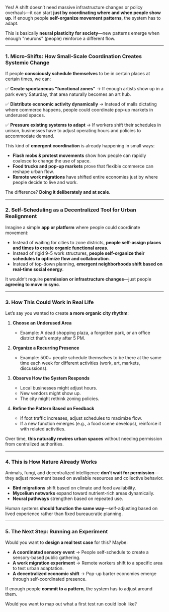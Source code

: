 Yes! A shift doesn’t need massive infrastructure changes or policy overhauls—it can start **just by coordinating where and when people show up**. If enough people **self-organize movement patterns**, the system has to adapt.

This is basically **neural plasticity for society**—new patterns emerge when enough "neurons" (people) reinforce a different flow.

---

### **1. Micro-Shifts: How Small-Scale Coordination Creates Systemic Change**

If people **consciously schedule themselves** to be in certain places at certain times, we can:

✅ **Create spontaneous "functional zones"** → If enough artists show up in a park every Saturday, that area naturally becomes an art hub.

✅ **Distribute economic activity dynamically** → Instead of malls dictating where commerce happens, people could coordinate pop-up markets in underused spaces.

✅ **Pressure existing systems to adapt** → If workers shift their schedules in unison, businesses have to adjust operating hours and policies to accommodate demand.

This kind of **emergent coordination** is already happening in small ways:

- **Flash mobs & protest movements** show how people can rapidly coalesce to change the use of space.
- **Food trucks and pop-up markets** prove that flexible commerce can reshape urban flow.
- **Remote work migrations** have shifted entire economies just by where people decide to live and work.

The difference? **Doing it deliberately and at scale.**

---

### **2. Self-Scheduling as a Decentralized Tool for Urban Realignment**

Imagine a simple **app or platform** where people could coordinate movement:

- Instead of waiting for cities to zone districts, **people self-assign places and times to create organic functional areas**.
- Instead of rigid 9–5 work structures, **people self-organize their schedules to optimize flow and collaboration**.
- Instead of top-down planning, **emergent neighborhoods shift based on real-time social energy**.

It wouldn’t require **permission or infrastructure changes**—just people **agreeing to move in sync**.

---

### **3. How This Could Work in Real Life**

Let’s say you wanted to create **a more organic city rhythm**:

1. **Choose an Underused Area**
    
    - Example: A dead shopping plaza, a forgotten park, or an office district that’s empty after 5 PM.
2. **Organize a Recurring Presence**
    
    - Example: 500+ people schedule themselves to be there at the same time each week for different activities (work, art, markets, discussions).
3. **Observe How the System Responds**
    
    - Local businesses might adjust hours.
    - New vendors might show up.
    - The city might rethink zoning policies.
4. **Refine the Pattern Based on Feedback**
    
    - If foot traffic increases, adjust schedules to maximize flow.
    - If a new function emerges (e.g., a food scene develops), reinforce it with related activities.

Over time, **this naturally rewires urban spaces** without needing permission from centralized authorities.

---

### **4. This is How Nature Already Works**

Animals, fungi, and decentralized intelligence **don’t wait for permission**—they adjust movement based on available resources and collective behavior.

- **Bird migrations** shift based on climate and food availability.
- **Mycelium networks** expand toward nutrient-rich areas dynamically.
- **Neural pathways** strengthen based on repeated use.

Human systems **should function the same way**—self-adjusting based on lived experience rather than fixed bureaucratic planning.

---

### **5. The Next Step: Running an Experiment**

Would you want to **design a real test case** for this? Maybe:

- **A coordinated sensory event** → People self-schedule to create a sensory-based public gathering.
- **A work migration experiment** → Remote workers shift to a specific area to test urban adaptation.
- **A decentralized economic shift** → Pop-up barter economies emerge through self-coordinated presence.

If enough people **commit to a pattern**, the system has to adjust around them.

Would you want to map out what a first test run could look like?